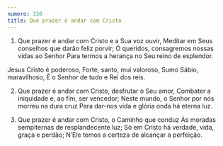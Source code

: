 ```yaml
---
numero: 320
title: Que prazer é andar com Cristo
---
```

1. Que prazer é andar com Cristo e a Sua voz ouvir,
Meditar em Seus conselhos que darão feliz porvir;
Ó queridos, consagremos nossas vidas ao Senhor
Para termos a herança no Seu reino de esplendor.

Jesus Cristo é poderoso,
Forte, santo, mui valoroso,
Sumo Sábio, maravilhoso,
É o Senhor de tudo e Rei dos reis.

2. Que prazer é andar com Cristo, desfrutar o Seu amor,
Combater a iniquidade e, ao fim, ser vencedor;
Neste mundo, o Senhor por nós morreu na dura cruz
Para dar-nos vida e glória onda há eterna luz.

3. Que prazer é andar com Cristo, o Caminho que conduz
Às moradas sempiternas de resplandecente luz;
Só em Cristo há verdade, vida, graça e perdão;
N’Ele temos a certeza de alcançar a perfeição.
